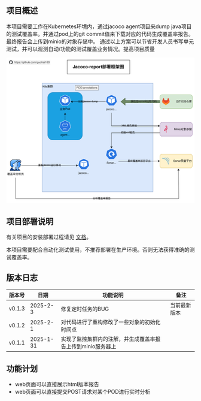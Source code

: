 ## 项目概述

本项目需要工作在Kubernetes环境内，通过jacoco agent项目来dump java项目的测试覆盖率。并通过pod上的git commit值来下载对应的代码生成覆盖率报告。
最终报告会上传到minio的对象存储中。
通过以上方案可以节省开发人员书写单元测试，并可以观测自动/功能的测试覆盖业务情况。提高项目质量

![frame-diagram](./docs/images/frame-diagram.svg)

## 项目部署说明

有关项目的安装部署过程请见 [文档](https://guohai163.github.com/jacoku)。

本项目需要配合自动化测试使用，不推荐部署在生产环境。否则无法获得准确的测试覆盖率。

## 版本日志

| 版本号    | 日期        | 功能说明                             | 备注     |
|--------|-----------|----------------------------------|--------|
| v0.1.3 | 2025-2-3  | 修复定时任务的BUG                       | 当前最新版本 |
| v0.1.2 | 2025-2-1  | 对代码进行了重构修改了一些对象的初始化时间点                      |        |
| v0.1.1 | 2025-1-31 | 实现了监控集群内的注解，并生成覆盖率报告上传到minio服务器上 |        |

## 功能计划

* web页面可以直接展示html版本报告
* web页面可以直接提交POST请求对某个POD进行实时分析